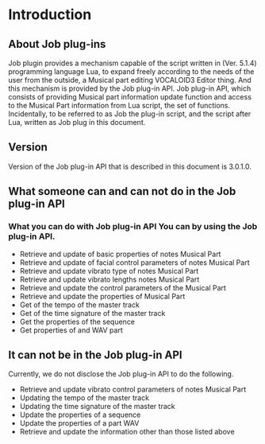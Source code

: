 # Introduction
## About Job plug-ins
Job plugin provides a mechanism capable of the script written in (Ver. 5.1.4) programming language Lua, to expand freely according to the needs of the user from the outside, a Musical part editing VOCALOID3 Editor thing. And this mechanism is provided by the Job plug-in API.
Job plug-in API, which consists of providing Musical part information update function and access to the Musical Part information from Lua script, the set of functions. Incidentally, to be referred to as Job the plug-in script, and the script after Lua, written as Job plug in this document.

## Version
Version of the Job plug-in API that is described in this document is 3.0.1.0.

## What someone can and can not do in the Job plug-in API
### What you can do with Job plug-in API You can by using the Job plug-in API.
- Retrieve and update of basic properties of notes Musical Part
- Retrieve and update of facial control parameters of notes Musical Part
- Retrieve and update vibrato type of notes Musical Part
- Retrieve and update vibrato lengths notes Musical Part
- Retrieve and update the control parameters of the Musical Part
- Retrieve and update the properties of Musical Part
- Get of the tempo of the master track
- Get of the time signature of the master track
- Get the properties of the sequence
- Get properties of and WAV part

## It can not be in the Job plug-in API
Currently, we do not disclose the Job plug-in API to do the following.
- Retrieve and update vibrato control parameters of notes Musical Part
- Updating the tempo of the master track
- Updating the time signature of the master track
- Update the properties of a sequence
- Update the properties of a part WAV
- Retrieve and update the information other than those listed above

